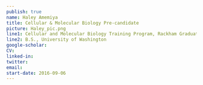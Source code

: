 ```yaml
---
publish: true
name: Haley Amemiya
title: Cellular & Molecular Biology Pre-candidate
picture: Haley_pic.png
line1: Cellular and Molecular Biology Training Program, Rackham Graduate Student Research Grant (pre-candidate)
line2: B.S., University of Washington
google-scholar: 
CV:
linked-in: 
twitter:
email:
start-date: 2016-09-06
---
```

